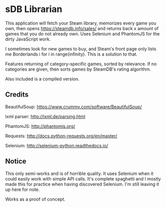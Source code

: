 # sDB Librarian

This application will fetch your Steam library, memorizes every game you own, then opens https://steamdb.info/sales/ and returns back x amount of games that you do not already own. Uses Selenium and PhantomJS for the dirty JavaScript work.

I sometimes look for new games to buy, and Steam's front page only lists me Borderlands i for i in range(infinity). This is a solution to that.

Features returning of category-specific games, sorted by relevance. If no categories are given, then sorts games by SteamDB's rating algorithm.

Also included is a compiled version.

## Credits

BeautifulSoup: https://www.crummy.com/software/BeautifulSoup/

lxml parser: http://lxml.de/parsing.html

PhantomJS: http://phantomjs.org/

Requests: http://docs.python-requests.org/en/master/

Selenium: http://selenium-python.readthedocs.io/

## Notice

This only semi-works and is of horrible quality. It uses Selenium when it could easily work with simple API calls. It's complete spaghetti and I mostly made this for practice when having discovered Selenium. I'm still leaving it up here for note.

Works as a proof of concept.
